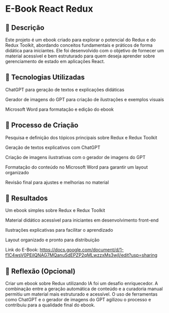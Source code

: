 # E-Book React Redux

## 📒 Descrição
Este projeto é um ebook criado para explorar o potencial do Redux e do Redux Toolkit, abordando conceitos fundamentais e práticos de forma didática para iniciantes. Ele foi desenvolvido com o objetivo de fornecer um material acessível e bem estruturado para quem deseja aprender sobre gerenciamento de estado em aplicações React.

## 🤖 Tecnologias Utilizadas
ChatGPT para geração de textos e explicações didáticas

Gerador de imagens do GPT para criação de ilustrações e exemplos visuais

Microsoft Word para formatação e edição do ebook

## 🧐 Processo de Criação
Pesquisa e definição dos tópicos principais sobre Redux e Redux Toolkit

Geração de textos explicativos com ChatGPT

Criação de imagens ilustrativas com o gerador de imagens do GPT

Formatação do conteúdo no Microsoft Word para garantir um layout organizado

Revisão final para ajustes e melhorias no material

## 🚀 Resultados
Um ebook simples sobre Redux e Redux Toolkit

Material didático acessível para iniciantes em desenvolvimento front-end

Ilustrações explicativas para facilitar o aprendizado

Layout organizado e pronto para distribuição

Link do E-Book: https://docs.google.com/document/d/1-f1C4wsV0PEilQNAG7MQanuSdEPZP2qMLwzzxMs3wjI/edit?usp=sharing

## 💭 Reflexão (Opcional)
Criar um ebook sobre Redux utilizando IA foi um desafio enriquecedor. A combinação entre a geração automática de conteúdo e a curadoria manual permitiu um material mais estruturado e acessível. O uso de ferramentas como ChatGPT e o gerador de imagens do GPT agilizou o processo e contribuiu para a qualidade final do ebook.
